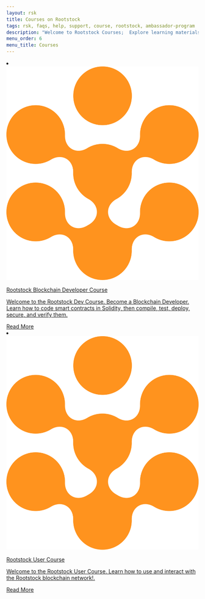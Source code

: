```yaml
---
layout: rsk
title: Courses on Rootstock
tags: rsk, faqs, help, support, course, rootstock, ambassador-program
description: "Welcome to Rootstock Courses;  Explore learning materials and courses to enable you get started on building on Rootstock and RIF Technologies."
menu_order: 6
menu_title: Courses
---
```


<div class="row features-list">
    <li class="col-xl-6 col-md-6">
        <div class="feature-card">
            <a href="/courses/blockchain-developer/">
                <div class="icon rif h-100">
                    <div class="icon-cont text-center my-auto">
                        <img src="/assets/img/courses/rootstock-icon.png" alt="rootstock icon">
                    </div>
                </div>
            </a>
            <div class="content">
                <a href="/courses/blockchain-developer/">
                    <div class="content-container">
                        <p class="card-title rsk_green">Rootstock Blockchain Developer Course</p>
                        <p class="card-desc">Welcome to the Rootstock Dev Course. Become a Blockchain Developer. Learn how to code smart contracts in Solidity, then compile, test, deploy, secure, and verify them.</p>
                    </div>
                </a>
                <div class="btn-container">
                    <span></span>
                    <a class="green" href="/courses/blockchain-developer/">Read More</a>
                </div>
            </div>
        </div>
    </li>
    <li class="col-xl-6 col-md-6">
        <div class="feature-card">
            <a href="/courses/user-course/">
                <div class="icon rif h-100">
                    <div class="icon-cont text-center my-auto">
                        <img src="/assets/img/courses/rootstock-icon.png" alt="rootstock icon">
                    </div>
                </div>
            </a>
            <div class="content">
                <a href="/courses/user-course/">
                    <div class="content-container">
                        <p class="card-title rsk_green">Rootstock User Course</p>
                        <p class="card-desc">Welcome to the Rootstock User Course. Learn how to use and interact with the Rootstock blockchain network!.</p>
                    </div>
                </a>
                <div class="btn-container">
                    <span></span>
                    <a class="green" href="/courses/user-course/">Read More</a>
                </div>
            </div>
        </div>
    </li>
</div>

